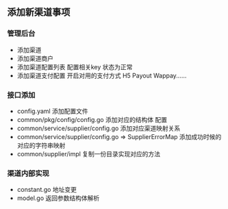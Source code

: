 ## 添加新渠道事项

### 管理后台
- 添加渠道
- 添加渠道商户
- 添加渠道配置列表 配置相关key 状态为正常
- 添加渠道支付配置 开启对用的支付方式 H5 Payout Wappay......


### 接口添加
- config.yaml 添加配置文件
- common/pkg/config/config.go 添加对应的结构体 配置
- common/service/supplier/config.go 添加对应渠道映射关系
- common/service/supplier/config.go => SupplierErrorMap 添加成功时候的对应的字符串映射
- common/supplier/impl 复制一份目录实现对应的方法

### 渠道内部实现
- constant.go 地址变更
- model.go 返回参数结构体解析